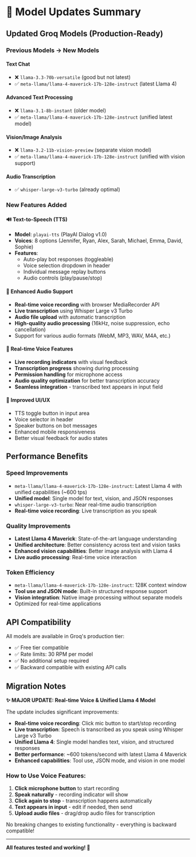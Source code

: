 # 🚀 Model Updates Summary

## Updated Groq Models (Production-Ready)

### Previous Models → New Models

#### Text Chat
- ❌ `llama-3.3-70b-versatile` (good but not latest)
- ✅ `meta-llama/llama-4-maverick-17b-128e-instruct` (latest Llama 4)

#### Advanced Text Processing  
- ❌ `llama-3.1-8b-instant` (older model)
- ✅ `meta-llama/llama-4-maverick-17b-128e-instruct` (unified latest model)

#### Vision/Image Analysis
- ❌ `llama-3.2-11b-vision-preview` (separate vision model)
- ✅ `meta-llama/llama-4-maverick-17b-128e-instruct` (unified with vision support)

#### Audio Transcription
- ✅ `whisper-large-v3-turbo` (already optimal)

### New Features Added

#### 🔊 Text-to-Speech (TTS)
- **Model**: `playai-tts` (PlayAI Dialog v1.0)
- **Voices**: 8 options (Jennifer, Ryan, Alex, Sarah, Michael, Emma, David, Sophie)
- **Features**:
  - Auto-play bot responses (toggleable)
  - Voice selection dropdown in header
  - Individual message replay buttons
  - Audio controls (play/pause/stop)

#### 🎤 Enhanced Audio Support
- **Real-time voice recording** with browser MediaRecorder API
- **Live transcription** using Whisper Large v3 Turbo
- **Audio file upload** with automatic transcription
- **High-quality audio processing** (16kHz, noise suppression, echo cancellation)
- Support for various audio formats (WebM, MP3, WAV, M4A, etc.)

#### 📱 Real-time Voice Features
- **Live recording indicators** with visual feedback
- **Transcription progress** showing during processing
- **Permission handling** for microphone access
- **Audio quality optimization** for better transcription accuracy
- **Seamless integration** - transcribed text appears in input field

#### 📱 Improved UI/UX
- TTS toggle button in input area
- Voice selector in header
- Speaker buttons on bot messages
- Enhanced mobile responsiveness
- Better visual feedback for audio states

## Performance Benefits

### Speed Improvements
- `meta-llama/llama-4-maverick-17b-128e-instruct`: Latest Llama 4 with unified capabilities (~600 tps)
- **Unified model**: Single model for text, vision, and JSON responses
- `whisper-large-v3-turbo`: Near real-time audio transcription
- **Real-time voice recording**: Live transcription as you speak

### Quality Improvements
- **Latest Llama 4 Maverick**: State-of-the-art language understanding
- **Unified architecture**: Better consistency across text and vision tasks
- **Enhanced vision capabilities**: Better image analysis with Llama 4
- **Live audio processing**: Real-time voice interaction

### Token Efficiency
- `meta-llama/llama-4-maverick-17b-128e-instruct`: 128K context window
- **Tool use and JSON mode**: Built-in structured response support
- **Vision integration**: Native image processing without separate models
- Optimized for real-time applications

## API Compatibility

All models are available in Groq's production tier:
- ✅ Free tier compatible
- ✅ Rate limits: 30 RPM per model
- ✅ No additional setup required
- ✅ Backward compatible with existing API calls

## Migration Notes

**✨ MAJOR UPDATE: Real-time Voice & Unified Llama 4 Model**

The update includes significant improvements:
- **Real-time voice recording**: Click mic button to start/stop recording
- **Live transcription**: Speech is transcribed as you speak using Whisper Large v3 Turbo
- **Unified Llama 4**: Single model handles text, vision, and structured responses
- **Better performance**: ~600 tokens/second with latest Llama 4 Maverick
- **Enhanced capabilities**: Tool use, JSON mode, and vision in one model

### How to Use Voice Features:
1. **Click microphone button** to start recording
2. **Speak naturally** - recording indicator will show
3. **Click again to stop** - transcription happens automatically
4. **Text appears in input** - edit if needed, then send
5. **Upload audio files** - drag/drop audio files for transcription

No breaking changes to existing functionality - everything is backward compatible!

---

**All features tested and working! 🎉**
